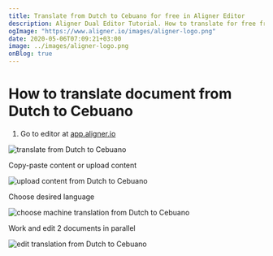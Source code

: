 ```yaml
---
title: Translate from Dutch to Cebuano for free in Aligner Editor
description: Aligner Dual Editor Tutorial. How to translate for free from Dutch to Cebuano. Aligner is multilingual document management platform. 
ogImage: "https://www.aligner.io/images/aligner-logo.png"
date: 2020-05-06T07:09:21+03:00
image: ../images/aligner-logo.png
onBlog: true
---
```


# How to translate document from Dutch to Cebuano

1. Go to editor at [app.aligner.io](https://app.aligner.io "Aligner App web page")

![translate from Dutch to Cebuano](../aligner-blank-editor.png "translate from Dutch to Cebuano")

Copy-paste content or upload content

![upload content from Dutch to Cebuano](../aligner-uploaded-document.png "upload content from Dutch to Cebuano")

Choose desired language

![choose machine translation from Dutch to Cebuano](../aligner-language-dropdown.png "choose machine translation from Dutch to Cebuano")

Work and edit 2 documents in parallel

![edit translation from Dutch to Cebuano](../aligner-double-sitded-editor.png "edit translation from Dutch to Cebuano")

